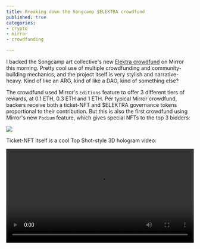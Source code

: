 ```yaml
---
title: Breaking down the Songcamp $ELEKTRA crowdfund
published: true
categories:
- crypto
- mirror
- crowdfunding

---
```


I backed the Songcamp art collective's new [Elektra crowdfund](https://songcamp.mirror.xyz/mkb-m9GWUCLByETAvCigJ0JIpz4XH8bwNDBtUJBPeFc) on Mirror this morning. Pretty cool use of multiple crowdfunding and community-building mechanics, and the project itself is very stylish and narrative-heavy. Kind of like an ARG, kind of like a DAO, kind of something else?

The crowdfund used Mirror's `Editions` feature to offer 3 different tiers of rewards, at 0.1 ETH, 0.3 ETH and 1 ETH. Per typical Mirror crowdfund, backers receive both a ticket-NFT and $ELEKTRA governance tokens proportional to their contribution. But this is also the first crowdfund using Mirror's new `Podium` feature, which gives special NFTs to the top 3 bidders:

![](https://dl.dropboxusercontent.com/s%2Fqhnljj0proxknat%2Fscreen%2520shot%25202021-07-13%2520at%252011-32-23%2520the%2520elektra%2520crowdfund%2520%2520mirror%2520.png)

Ticket-NFT itself is a cool Top Shot-style 3D hologram video:

<video src="https://dl.dropboxusercontent.com/s%2Ff07eoceyqrj7wqt%2F9f9eeae0-bb41-4ac6-b1bf-db99ec1b9e54.mp4" width="100%" loop autoplay />

Then all NFT owners can immediately join a community Discord server by visiting a slick "Portal to Elektra" landing page:

![](https://dl.dropboxusercontent.com/s%2Fwutqkm4i21ezfom%2Fscreen%2520shot%25202021-07-13%2520at%252011-32-36%2520elektra%2520.png)

After authenticating your NFT ownership with their [Collab.land](https://collab.land) bot, the story begins...

![](https://dl.dropboxusercontent.com/s%2Fht5y4p9j1c8j1a1%2Fscreen%2520shot%25202021-07-13%2520at%252011-32-57%2520entry-point-1826%2520-%2520discord%2520.png)

Some more highlights from their crowdfund pitch:

> On _Elektra_, **music is energy**. Music is the fuel, electricity, and light of the world.
>
> Centuries ago, _Elektra_ had a thriving civilization with a deep rooted sense of value towards art. But soon, motives around greed and self-interest took over, and the music that powered this world was lost.
>
> Your mission is to travel to _Elektra_, and help us collectively revive, restore and reignite this once beautiful world back to health.
>
> _**Will you accept your mission?**_

The team is significant:

> The _Songcamp Elektra_ project is made up of ~42 artists, devs, project ops and strategists working together to bring this world to life. This crowdfund intends to raise the funds that will enable us to do just that.

And props for disclosing how you plan to use the funds:

> We will use 90% of the amount raised to put towards the _Elektra_ project.
> 
> These funds will go toward the core team of project managers, web developers, artists and strategists working directly on the project. Other costs include transaction fees on the Ethereum blockchain, web hosting and file storage. We intend to save a portion of these funds to act as the _seed money_ in standing up the _ElektraDAO_ once this initial phase of the project is complete (more on that below).
>
> The remaining 10% will go directly to the artists who created the _Portal Ticket_ visuals.


